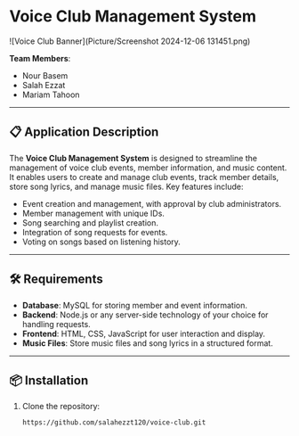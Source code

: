 # Voice Club Management System

![Voice Club Banner](Picture/Screenshot 2024-12-06 131451.png)

**Team Members**:  
- Nour Basem  
- Salah Ezzat  
- Mariam Tahoon

---

## 📋 Application Description  
The **Voice Club Management System** is designed to streamline the management of voice club events, member information, and music content. It enables users to create and manage club events, track member details, store song lyrics, and manage music files. Key features include:

- Event creation and management, with approval by club administrators.
- Member management with unique IDs.
- Song searching and playlist creation.
- Integration of song requests for events.
- Voting on songs based on listening history.

---

## 🛠️ Requirements  
- **Database**: MySQL for storing member and event information.
- **Backend**: Node.js or any server-side technology of your choice for handling requests.
- **Frontend**: HTML, CSS, JavaScript for user interaction and display.
- **Music Files**: Store music files and song lyrics in a structured format.

---

## 📦 Installation  
1. Clone the repository:
   ```bash
   https://github.com/salahezzt120/voice-club.git
